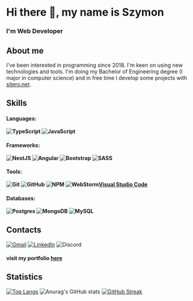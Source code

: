# Hi there 👋, my name is Szymon
<h3> I'm Web Developer </h3>


## About me
I've been interested in programming since 2018. 
I'm keen on using new technologies and tools. 
I'm doing my Bachelor of Engineering degree (I major in computer science) and in free time I develop some projects with [sitero.net](https://sitero.net).

## Skills
#### Languages: </br></br> ![TypeScript](https://img.shields.io/badge/typescript-%23007ACC.svg?style=for-the-badge&logo=typescript&logoColor=white)  ![JavaScript](https://img.shields.io/badge/javascript-%23323330.svg?style=for-the-badge&logo=javascript&logoColor=%23F7DF1E)
#### Frameworks: </br></br> ![NestJS](https://img.shields.io/badge/nestjs-%23E0234E.svg?style=for-the-badge&logo=nestjs&logoColor=white) ![Angular](https://img.shields.io/badge/angular-%23DD0031.svg?style=for-the-badge&logo=angular&logoColor=white) ![Bootstrap](https://img.shields.io/badge/bootstrap-%23563D7C.svg?style=for-the-badge&logo=bootstrap&logoColor=white) ![SASS](https://img.shields.io/badge/SASS-hotpink.svg?style=for-the-badge&logo=SASS&logoColor=white)
#### Tools: </br></br>  ![Git](https://img.shields.io/badge/git-%23F05033.svg?style=for-the-badge&logo=git&logoColor=white) ![GitHub](https://img.shields.io/badge/github-%23121011.svg?style=for-the-badge&logo=github&logoColor=white) ![NPM](https://img.shields.io/badge/NPM-%23000000.svg?style=for-the-badge&logo=npm&logoColor=white) ![WebStorm](https://img.shields.io/badge/webstorm-143?style=for-the-badge&logo=webstorm&logoColor=white&color=black)[Visual Studio Code](https://img.shields.io/badge/VisualStudioCode-0078d7.svg?style=for-the-badge&logo=visual-studio-code&logoColor=white)
#### Databases: </br></br> ![Postgres](https://img.shields.io/badge/postgres-%23316192.svg?style=for-the-badge&logo=postgresql&logoColor=white) ![MongoDB](https://img.shields.io/badge/MongoDB-%234ea94b.svg?style=for-the-badge&logo=mongodb&logoColor=white) ![MySQL](https://img.shields.io/badge/mysql-%2300f.svg?style=for-the-badge&logo=mysql&logoColor=white)

## Contacts
<a href="mailto:contact@szymonsulejczak.com">![Gmail](https://img.shields.io/badge/Gmail-D14836?style=for-the-badge&logo=gmail&logoColor=white)</a> 
<a href="https://www.linkedin.com/in/szymon-sulejczak-1984451b7/">![LinkedIn](https://img.shields.io/badge/linkedin-%230077B5.svg?style=for-the-badge&logo=linkedin&logoColor=white)</a> 
![Discord](https://img.shields.io/badge/%3C0787%3E-%237289DA.svg?style=for-the-badge&logo=discord&logoColor=white)
#### visit my portfolio <a href="https://szymonsulejczak.com">here</a>

## Statistics
[![Top Langs](https://github-readme-stats.vercel.app/api/top-langs/?username=Sul3j&theme=dark&layout=compact)](https://github.com/anuraghazra/github-readme-stats) 
![Anurag's GitHub stats](https://github-readme-stats.vercel.app/api?username=Sul3j&show_icons=true&theme=dark)
[![GitHub Streak](https://github-readme-streak-stats.herokuapp.com/?user=Sul3j&theme=dark)](https://git.io/streak-stats)








